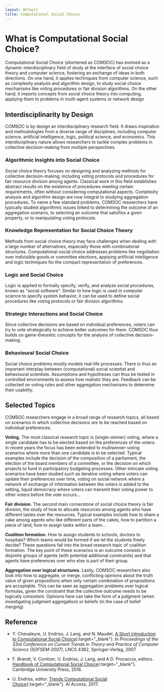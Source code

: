 ```yaml
---
layout: default
title: Computational Social Choice
---
```


# What is Computational Social Choice?

Computational Social Choice (shortened as COMSOC) has evolved as a dynamic interdisciplinary field of 
study at the interface of social choice theory and computer science, fostering an exchange of ideas 
in both directions.
On one hand, it applies techniques from computer science, such as complexity analysis and algorithm
design, to study social choice mechanisms like voting procedures or fair division algorithms.
On the other hand, it imports concepts from social choice theory into computing, applying them to 
problems in multi-agent systems or network design

## Interdisciplinarity by Design

COMSOC is by design an interdisciplinary research field. 
It draws inspiration and methodologies from a diverse range of disciplines, including computer science,
artificial intelligence, logic, political science, and economics. This interdisciplinary nature allows
researchers to tackle complex problems in collective decision-making from multiple perspectives.

### Algorithmic Insights into Social Choice

Social choice theory focuses on designing and analyzing methods for collective decision-making,
including voting protocols and procedures for fair resource division among agents. Classical work
in this field establishes abstract results on the existence of procedures meeting certain requirements,
often without considering computational aspects. Complexity analysis and algorithm design are now integral
to studying aggregation procedures. To name a few standard problems, COMSOC researchers have typically
studied algorithmic issues linked to determining the outcome of an aggregation scenario, to selecting an
outcome that satisfies a given property, or to manipulating voting protocols.

### Knowledge Representation for Social Choice Theory

Methods from social choice theory may face challenges when dealing with a large number of alternatives,
especially those with combinatorial structures. Computational social choice addresses problems like
negotiation over indivisible goods or committee elections, applying artificial intelligence and logic
techniques for the compact representation of preferences.

### Logic and Social Choice

Logic is applied to formally specify, verify, and analyze social procedures, known as "social software".
Similar to how logic is used in computer science to specify system behavior, it can be used to define
social procedures like voting protocols or fair division algorithms.

### Strategic Interactions and Social Choice

Since collective decisions are based on individual preferences, voters can try to vote strategically
to achieve better outcomes for them. COMSOC thus builds on game-theoretic concepts for the analysis 
of collective decision-making.

### Behavioural Social Choice

Social choice problems mostly models real-life processes.
There is thus an important interplay between (computational) social scientist and behavioural scientists.
Assumptions and hypotheses can thus be tested in controlled environments to assess how realistic they are.
Feedback can be collected on voting rules and other aggregation mechanisms to determine their usability.

## Selected Topics

COMSOC researchers engage in a broad range of research topics, all based on scenarios in which 
collective decisions are to be reached based on individual preferences.

**Voting.** The most classical research topic is (single-winner) voting, where a single candidate
has to be elected based on the preferences of the voters.
In recent years the focus has been extended
to multiwinner-voting scenarios where more than one candidate is to be selected. Typical examples
include the decision of the composition of a parliament, the election of the board members of a committee,
or the decision on which projects to fund in participatory budgeting processes.
Other intricate voting scenarios have been studied such as iterative voting where voters can update
their preferences over time, voting on social network where a network of exchange of information
between the voters is added to the setting, liquid democracy where voters can transmit their voting
power to other voters before the vote occurs...

**Fair division.** The second main cornerstone of social choice theory is fair division, the study
of how to allocate resources among agents who have different tastes over the resources.
Typical examples include how to share a cake among agents who like different parts of the cakes,
how to partition a piece of land, how to assign tasks within a team...

**Coalition formation.** How to assign students to schools, doctors to hospitals? 
Which teams would be formed if we let the students freely decide?
These questions fall into the broad research topic of coalition formation.
The key point of these scenarios is an outcome consists in disjoints groups of agents (with potential
additional constraints) and that agents have preferences over who else is part of their group.

**Aggregation over logical structures.** Lastly, COMSOC researchers also look into how to aggregate,
or merge, conflicting opinions about the truth value of given propositions when only certain
combination of propositions are acceptable.
This can be seen as aggregation problems over logical formulas, given the constraint that the
collective outcome needs to be logically consistent.
Opinions here can take the form of a judgment (when investigating judgment aggregation) or beliefs
(in the case of belief merging).

## Reference

- Y. Chevaleyre, U. Endriss, J. Lang, and N. Maudet. [A Short Introduction to Computational Social Choice](http://staff.science.uva.nl/~ulle/pubs/files/ChevaleyreEtAlSOFSEM2007.pdf){:target="_blank"}. In *Proceedings of the 33rd Conference on Current Trends in Theory and Practice of Computer Science (SOFSEM-2007)*, LNCS 4362, Springer-Verlag, 2007.

- F. Brandt, V. Conitzer, U. Endriss, J. Lang, and A.D. Procaccia, editors. [Handbook of Computational Social Choice](http://www.cambridge.org/download_file/951600){:target="_blank"}. Cambridge University Press, 2016.

- U. Endriss, editor. [Trends Computational Social Choice](https://archive.illc.uva.nl/COST-IC1205/Book/){:target="_blank"}. AI Access, 2017.
